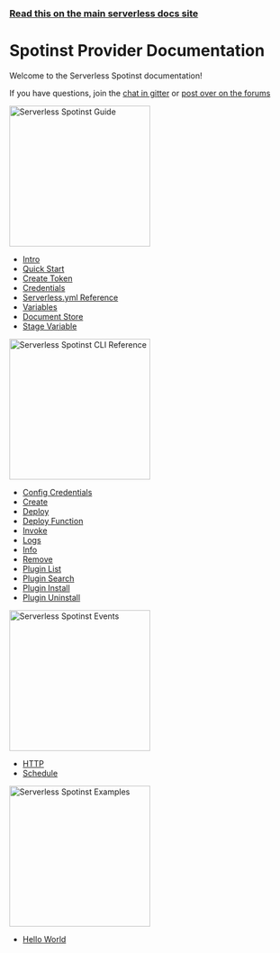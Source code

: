 <!--
title: Serverless - Spotinst Documentation
menuText: Spotinst
layout: Doc
-->

<!-- DOCS-SITE-LINK:START automatically generated  -->
### [Read this on the main serverless docs site](https://www.serverless.com/framework/docs/)
<!-- DOCS-SITE-LINK:END -->

# Spotinst Provider Documentation

Welcome to the Serverless Spotinst documentation!

If you have questions, join the [chat in gitter](https://gitter.im/serverless/serverless) or [post over on the forums](https://forum.serverless.com/)

<div class="docsSections">
  <div class="docsSection">
    <div class="docsSectionHeader">
      <a href="./guide/">
      <img src="https://s3.amazonaws.com/spotinst-public/assets/serverless-docs/functions_guide.jpg" alt="Serverless Spotinst Guide" width="250" draggable="false"/>
      </a>
    </div>
    <div>
      <ul>
        <li><a href="./guide/intro.md">Intro</a></li>
        <li><a href="./guide/quick-start.md">Quick Start</a></li>
        <li><a href="./guide/create-token.md">Create Token</a></li>
        <li><a href="./guide/credentials.md">Credentials</a></li>
        <li><a href="./guide/serverless.yml.md">Serverless.yml Reference</a></li>
        <li><a href="./guide/variables.md">Variables</a></li>
        <li><a href="./guide/document-store.md">Document Store</a></li>
        <li><a href="./guide/stage.md">Stage Variable</a></li>
      </ul>
    </div>
  </div>

  <div class="docsSection">
    <div class="docsSectionHeader">
      <a href="./cli-reference/">
      <img src="https://s3.amazonaws.com/spotinst-public/assets/serverless-docs/functions_cli.jpg" alt="Serverless Spotinst CLI Reference" width="250" draggable="false"/>
      </a>
    </div>
    <div>
      <ul>
        <li><a href="./cli-reference/config-credentials.md">Config Credentials</a></li>
        <li><a href="./cli-reference/create.md">Create</a></li>
        <li><a href="./cli-reference/deploy.md">Deploy</a></li>
        <li><a href="./cli-reference/deploy-function.md">Deploy Function</a></li>
        <li><a href="./cli-reference/invoke.md">Invoke</a></li>
        <li><a href="./cli-reference/logs.md">Logs</a></li>
        <li><a href="./cli-reference/info.md">Info</a></li>
        <li><a href="./cli-reference/remove.md">Remove</a></li>
        <li><a href="./cli-reference/plugin-list.md">Plugin List</a></li>
        <li><a href="./cli-reference/plugin-search.md">Plugin Search</a></li>
        <li><a href="./cli-reference/plugin-install.md">Plugin Install</a></li>
        <li><a href="./cli-reference/plugin-uninstall.md">Plugin Uninstall</a></li>
      </ul>
    </div>
  </div>

  <div class="docsSection">
    <div class="docsSectionHeader">
      <a href="./events/">
      <img src="https://s3.amazonaws.com/spotinst-public/assets/serverless-docs/functions_+events.jpg" alt="Serverless Spotinst Events"  width="250" draggable="false"/>
      </a>
    </div>
    <div>
      <ul>
        <li><a href="./events/http.md">HTTP</a></li>
        <li><a href="./events/schedule.md">Schedule</a></li>
      </ul>
    </div>
  </div>

  <div class="docsSection">
    <div class="docsSectionHeader">
      <a href="./examples/">
      <img src="https://s3.amazonaws.com/spotinst-public/assets/serverless-docs/functions_examples.jpg" alt="Serverless Spotinst Examples" width="250" draggable="false"/>
      </a>
    </div>
    <div>
      <div>
        <ul>
          <li><a href="./examples/">Hello World</a></li>
        </ul>
      </div>
    </div>
  </div>
</div>
